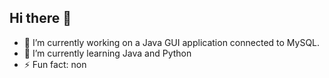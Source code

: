 ## Hi there 👋
- 🔭 I’m currently working on a Java GUI application connected to MySQL.
- 🌱 I’m currently learning Java and Python
- ⚡ Fun fact: non
<!--
**prokxSy/prokxSy** is a ✨ _special_ ✨ repository because its `README.md` (this file) appears on your GitHub profile.

Here are some ideas to get you started:

- 🔭 I’m currently working on ...
- 🌱 I’m currently learning ...
- 👯 I’m looking to collaborate on ...
- 🤔 I’m looking for help with ...
- 💬 Ask me about ...
- 📫 How to reach me: ...
- 😄 Pronouns: ...
- ⚡ Fun fact: ...
-->
